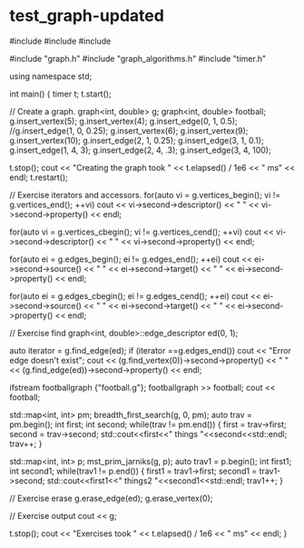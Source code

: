 # test_graph-updated

#include <iostream>
#include <sstream>
#include <fstream>

#include "graph.h"
#include "graph_algorithms.h"
#include "timer.h"

using namespace std;

int main() {
  timer t;
  t.start();

  // Create a graph.
  graph<int, double> g;
  graph<int, double> football;
  g.insert_vertex(5);
  g.insert_vertex(4);
  g.insert_edge(0, 1, 0.5);
  //g.insert_edge(1, 0, 0.25);
  g.insert_vertex(6);
  g.insert_vertex(9);
  g.insert_vertex(10);
  g.insert_edge(2, 1, 0.25);
  g.insert_edge(3, 1, 0.1);
  g.insert_edge(1, 4, 3);
  g.insert_edge(2, 4, .3);
  g.insert_edge(3, 4, 100);
  
  t.stop();
  cout << "Creating the graph took " << t.elapsed() / 1e6 << " ms" << endl;
  t.restart();

  // Exercise iterators and accessors.
  for(auto vi = g.vertices_begin(); vi != g.vertices_end(); ++vi)
    cout << vi->second->descriptor() << " " << vi->second->property() << endl;

  for(auto vi = g.vertices_cbegin(); vi != g.vertices_cend(); ++vi)
    cout << vi->second->descriptor() << " " << vi->second->property() << endl;

  for(auto ei = g.edges_begin(); ei != g.edges_end(); ++ei)
    cout << ei->second->source() << " " << ei->second->target() << " "
         << ei->second->property() << endl;

  for(auto ei = g.edges_cbegin(); ei != g.edges_cend(); ++ei)
    cout << ei->second->source() << " " << ei->second->target() << " "
         << ei->second->property() << endl;

  // Exercise find
  graph<int, double>::edge_descriptor ed(0, 1);
  
  auto iterator = g.find_edge(ed);
   if (iterator ==g.edges_end())
	   cout << "Error edge doesn't exist";
  cout << (g.find_vertex(0))->second->property() << " "
       << (g.find_edge(ed))->second->property()
       << endl;

ifstream footballgraph {"football.g"};
  footballgraph >> football;
  cout << football;

  std::map<int, int> pm;
  breadth_first_search(g, 0, pm);
  auto trav = pm.begin();
  int first;
  int second;
  while(trav != pm.end()) {
    first = trav->first;
    second = trav->second;
    std::cout<<first<<" things "<<second<<std::endl;
    trav++;
  }
  
  std::map<int, int> p;
  mst_prim_jarniks(g, p);
  auto trav1 = p.begin();
  int first1;
  int second1;
  while(trav1 != p.end()) {
    first1 = trav1->first;
    second1 = trav1->second;
    std::cout<<first1<<" things2 "<<second1<<std::endl;
    trav1++;
  }

  // Exercise erase
  g.erase_edge(ed);
  g.erase_vertex(0);

  // Exercise output
  cout << g;

  t.stop();
  cout << "Exercises took " << t.elapsed() / 1e6 << " ms" << endl;
}
